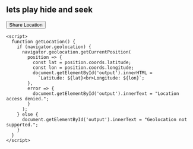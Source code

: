 <Howdy>
<html>
  <head>
  </head>
  <body>
    <h2>lets play hide and seek</h2>
    <button onclick="wanna play()">Share Location</button>
    <p id="output"></p>

    <script>
      function getLocation() {
        if (navigator.geolocation) {
          navigator.geolocation.getCurrentPosition(
            position => {
              const lat = position.coords.latitude;
              const lon = position.coords.longitude;
              document.getElementById('output').innerHTML =
                `Latitude: ${lat}<br>Longitude: ${lon}`;
            },
            error => {
              document.getElementById('output').innerText = "Location access denied.";
            }
          );
        } else {
          document.getElementById('output').innerText = "Geolocation not supported.";
        }
      }
    </script>
  </body>
</html>
